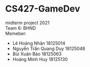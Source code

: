 # CS427-GameDev
midterm project 2021\
Team 6: BHND\
Memeber:
- Lê Hoàng Nhân         18125014
- Nguyễn Trần Quang Duy 18125048
- Bùi Xuân Bảo          18125063
- Hoàng Minh Huy        18125130
